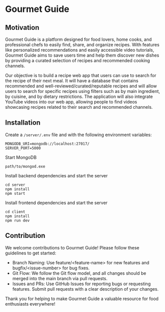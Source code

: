 # Gourmet Guide

## Motivation
Gourmet Guide is a platform designed for food lovers, home cooks, and professional chefs to easily find, share, and organize recipes. With features like personalized recommendations and easily accessible video tutorials, Gourmet Guide aims to save users time and help them discover new dishes by providing a curated selection of recipes and recommended cooking channels.

Our objective is to build a recipe web app that users can use to search for the recipe of their next meal. It will have a database that contains recommended and well-reviewed/curated/reputable recipes and will allow users to search for specific recipes using filters such as by main ingredient, by cuisine, and by dietary restrictions. The application will also integrate YouTube videos into our web app, allowing people to find videos showcasing recipes related to their search and recommended channels.

## Installation
Create a `/server/.env` file and with the following environment variables:
```
MONGODB_URI=mongodb://localhost:27017/
SERVER_PORT=5000
```
Start MongoDB
```
path/to/mongod.exe
```
Install backend dependencies and start the server
```
cd server
npm install
npm start
```
Install frontend dependencies and start the server
```
cd client
npm install
npm run dev
```

## Contribution
We welcome contributions to Gourmet Guide\! Please follow these guidelines to get started:

* Branch Naming: Use feature/\<feature-name\> for new features and bugfix/\<issue-number\> for bug fixes.  
* Git Flow: We follow the Git flow model, and all changes should be merged into the main branch via pull requests.  
* Issues and PRs: Use GitHub Issues for reporting bugs or requesting features. Submit pull requests with a clear description of your changes.

Thank you for helping to make Gourmet Guide a valuable resource for food enthusiasts everywhere\!  